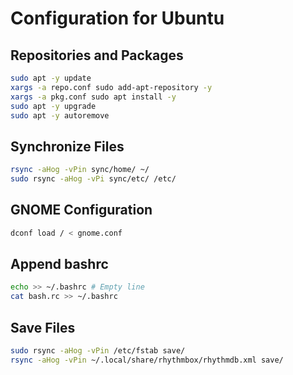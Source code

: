 # Configuration for Ubuntu

## Repositories and Packages

```bash
sudo apt -y update
xargs -a repo.conf sudo add-apt-repository -y
xargs -a pkg.conf sudo apt install -y
sudo apt -y upgrade
sudo apt -y autoremove
```

## Synchronize Files

```bash
rsync -aHog -vPin sync/home/ ~/
sudo rsync -aHog -vPi sync/etc/ /etc/
```

## GNOME Configuration

```bash
dconf load / < gnome.conf
```

## Append bashrc

```bash
echo >> ~/.bashrc # Empty line
cat bash.rc >> ~/.bashrc
```

## Save Files

```bash
sudo rsync -aHog -vPin /etc/fstab save/
rsync -aHog -vPin ~/.local/share/rhythmbox/rhythmdb.xml save/
```
